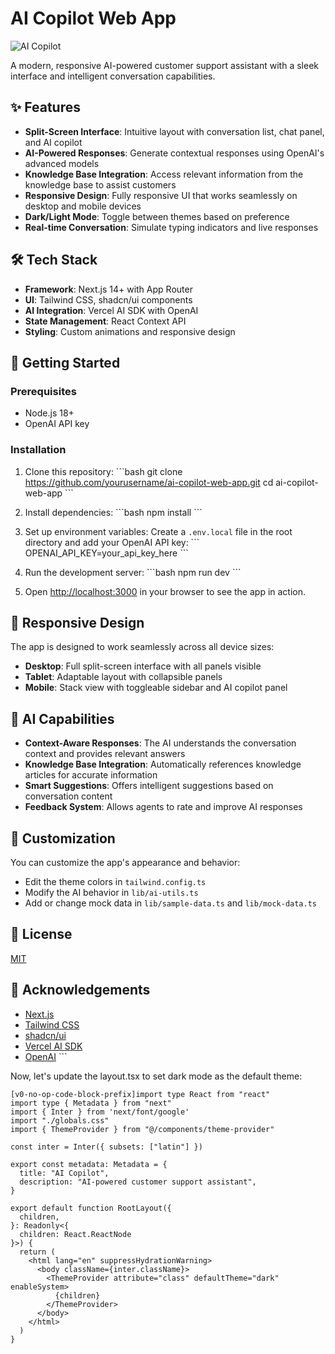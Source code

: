 # AI Copilot Web App

![AI Copilot](https://github.com/yourusername/ai-copilot-web-app/assets/yourusername/ai-copilot-banner.png)

A modern, responsive AI-powered customer support assistant with a sleek interface and intelligent conversation capabilities.

## ✨ Features

- **Split-Screen Interface**: Intuitive layout with conversation list, chat panel, and AI copilot
- **AI-Powered Responses**: Generate contextual responses using OpenAI's advanced models
- **Knowledge Base Integration**: Access relevant information from the knowledge base to assist customers
- **Responsive Design**: Fully responsive UI that works seamlessly on desktop and mobile devices
- **Dark/Light Mode**: Toggle between themes based on preference
- **Real-time Conversation**: Simulate typing indicators and live responses

## 🛠️ Tech Stack

- **Framework**: Next.js 14+ with App Router
- **UI**: Tailwind CSS, shadcn/ui components
- **AI Integration**: Vercel AI SDK with OpenAI
- **State Management**: React Context API
- **Styling**: Custom animations and responsive design

## 🚀 Getting Started

### Prerequisites

- Node.js 18+
- OpenAI API key

### Installation

1. Clone this repository:
\`\`\`bash
git clone https://github.com/yourusername/ai-copilot-web-app.git
cd ai-copilot-web-app
\`\`\`

2. Install dependencies:
\`\`\`bash
npm install
\`\`\`

3. Set up environment variables:
Create a `.env.local` file in the root directory and add your OpenAI API key:
\`\`\`
OPENAI_API_KEY=your_api_key_here
\`\`\`

4. Run the development server:
\`\`\`bash
npm run dev
\`\`\`

5. Open [http://localhost:3000](http://localhost:3000) in your browser to see the app in action.

## 📱 Responsive Design

The app is designed to work seamlessly across all device sizes:
- **Desktop**: Full split-screen interface with all panels visible
- **Tablet**: Adaptable layout with collapsible panels
- **Mobile**: Stack view with toggleable sidebar and AI copilot panel

## 🧠 AI Capabilities

- **Context-Aware Responses**: The AI understands the conversation context and provides relevant answers
- **Knowledge Base Integration**: Automatically references knowledge articles for accurate information
- **Smart Suggestions**: Offers intelligent suggestions based on conversation content
- **Feedback System**: Allows agents to rate and improve AI responses

## 🎨 Customization

You can customize the app's appearance and behavior:
- Edit the theme colors in `tailwind.config.ts`
- Modify the AI behavior in `lib/ai-utils.ts`
- Add or change mock data in `lib/sample-data.ts` and `lib/mock-data.ts`

## 📄 License

[MIT](LICENSE)

## 🙏 Acknowledgements

- [Next.js](https://nextjs.org/)
- [Tailwind CSS](https://tailwindcss.com/)
- [shadcn/ui](https://ui.shadcn.com/)
- [Vercel AI SDK](https://sdk.vercel.ai/)
- [OpenAI](https://openai.com/)
\`\`\`

Now, let's update the layout.tsx to set dark mode as the default theme:

```typescriptreact file="app/layout.tsx"
[v0-no-op-code-block-prefix]import type React from "react"
import type { Metadata } from "next"
import { Inter } from 'next/font/google'
import "./globals.css"
import { ThemeProvider } from "@/components/theme-provider"

const inter = Inter({ subsets: ["latin"] })

export const metadata: Metadata = {
  title: "AI Copilot",
  description: "AI-powered customer support assistant",
}

export default function RootLayout({
  children,
}: Readonly<{
  children: React.ReactNode
}>) {
  return (
    <html lang="en" suppressHydrationWarning>
      <body className={inter.className}>
        <ThemeProvider attribute="class" defaultTheme="dark" enableSystem>
          {children}
        </ThemeProvider>
      </body>
    </html>
  )
}
